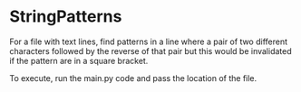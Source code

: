 # StringPatterns
For a file with text lines, find patterns in a line where a pair of two different characters followed by the reverse of that pair but this would be invalidated if the pattern are in a square bracket.

To execute, run the main.py code and pass the location of the file.

